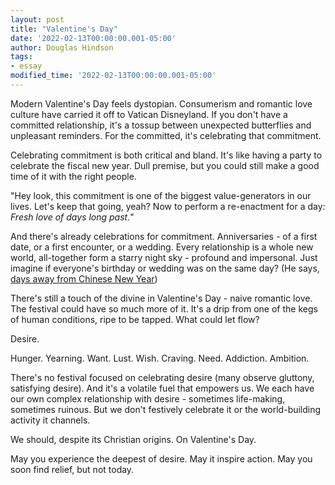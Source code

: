 ```yaml
---
layout: post
title: "Valentine's Day"
date: '2022-02-13T00:00:00.001-05:00'
author: Douglas Hindson
tags: 
- essay
modified_time: '2022-02-13T00:00:00.001-05:00'
---
```


Modern Valentine's Day feels dystopian. Consumerism and romantic love culture have carried it off to Vatican Disneyland. If you don't have a committed relationship, it's a tossup between unexpected butterflies and unpleasant reminders. For the committed, it's celebrating that commitment.

Celebrating commitment is both critical and bland. It's like having a party to celebrate the fiscal new year. Dull premise, but you could still make a good time of it with the right people.

"Hey look, this commitment is one of the biggest value-generators in our lives. Let's keep that going, yeah? Now to perform a re-enactment for a day: *Fresh love of days long past.*"

And there's already celebrations for commitment. Anniversaries - of a first date, or a first encounter, or a wedding. Every relationship is a whole new world, all-together form a starry night sky - profound and impersonal. Just imagine if everyone's birthday or wedding was on the same day? (He says, [days away from Chinese New Year](https://en.wikipedia.org/wiki/Chinese_New_Year#:~:text=The%20seventh%20day%2C%20traditionally%20known,for%20continued%20wealth%20and%20prosperity))

There's still a touch of the divine in Valentine's Day - naive romantic love. The festival could have so much more of it. It's a drip from one of the kegs of human conditions, ripe to be tapped. What could let flow?

Desire.

Hunger. Yearning. Want. Lust. Wish. Craving. Need. Addiction. Ambition.

There's no festival focused on celebrating desire (many observe gluttony, satisfying desire). And it's a volatile fuel that empowers us. We each have our own complex relationship with desire - sometimes life-making, sometimes ruinous. But we don't festively celebrate it or the world-building activity it channels.

We should, despite its Christian origins. On Valentine's Day.

May you experience the deepest of desire. May it inspire action. May you soon find relief, but not today.
